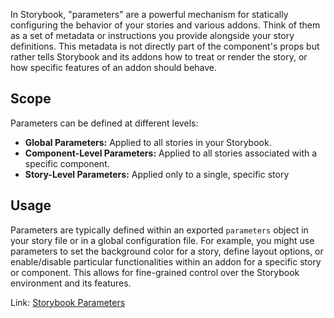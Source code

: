 In Storybook, "parameters" are a powerful mechanism for statically configuring the behavior of your stories and various 
addons. Think of them as a set of metadata or instructions you provide alongside your story definitions. This metadata 
is not directly part of the component's props but rather tells Storybook and its addons how to treat or render the story, 
or how specific features of an addon should behave.

## Scope
Parameters can be defined at different levels:
- **Global Parameters:** Applied to all stories in your Storybook.
- **Component-Level Parameters:** Applied to all stories associated with a specific component.
- **Story-Level Parameters:** Applied only to a single, specific story

## Usage
Parameters are typically defined within an exported `parameters` object in your story file or in a global configuration file. 
For example, you might use parameters to set the background color for a story, define layout options, or enable/disable 
particular functionalities within an addon for a specific story or component. This allows for fine-grained control over 
the Storybook environment and its features.

Link: [Storybook Parameters](https://storybook.js.org/docs/writing-stories/parameters)
